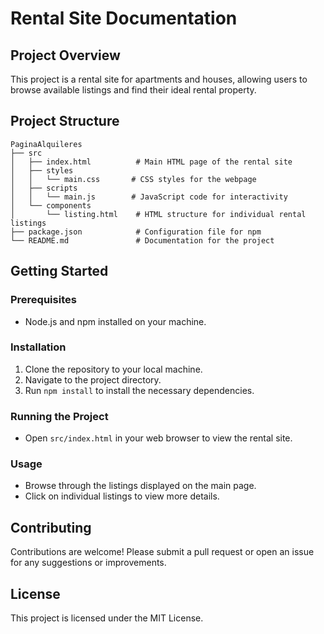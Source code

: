 # Rental Site Documentation

## Project Overview
This project is a rental site for apartments and houses, allowing users to browse available listings and find their ideal rental property.

## Project Structure
```
PaginaAlquileres
├── src
│   ├── index.html          # Main HTML page of the rental site
│   ├── styles
│   │   └── main.css       # CSS styles for the webpage
│   ├── scripts
│   │   └── main.js        # JavaScript code for interactivity
│   └── components
│       └── listing.html    # HTML structure for individual rental listings
├── package.json            # Configuration file for npm
└── README.md               # Documentation for the project
```

## Getting Started

### Prerequisites
- Node.js and npm installed on your machine.

### Installation
1. Clone the repository to your local machine.
2. Navigate to the project directory.
3. Run `npm install` to install the necessary dependencies.

### Running the Project
- Open `src/index.html` in your web browser to view the rental site.

### Usage
- Browse through the listings displayed on the main page.
- Click on individual listings to view more details.

## Contributing
Contributions are welcome! Please submit a pull request or open an issue for any suggestions or improvements.

## License
This project is licensed under the MIT License.
